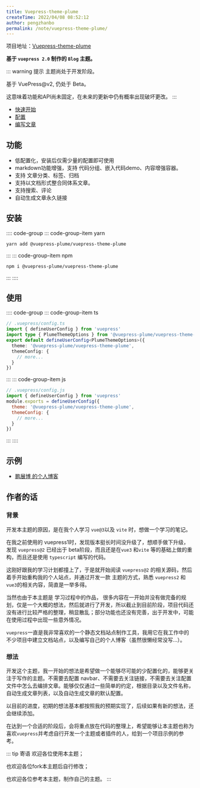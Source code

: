 ```yaml
---
title: Vuepress-theme-plume
createTime: 2022/04/08 08:52:12
author: pengzhanbo
permalink: /note/vuepress-theme-plume/
---
```


项目地址：[Vuepress-theme-plume](https://github.com/pengzhanbo/vuepress-theme-plume)

__基于 `vuepress 2.0` 制作的 `Blog` 主题。__

::: warning 提示
主题尚处于开发阶段。

基于 VuePress@v2, 仍处于 Beta。

这意味着功能和API尚未固定，在未来的更新中仍有概率出现破坏更改。
:::

- [快速开始](/note/vuepress-theme-plume/quick-start/)
- [配置](/note/vuepress-theme-plume/config/)
- [编写文章](/note/vuepress-theme-plume/write-article/)

## 功能
- 低配置化，安装后仅需少量的配置即可使用
- markdown功能增强，支持 代码分组、嵌入代码demo、内容增强容器。
- 支持 文章分类、标签、归档
- 支持以文档形式整合同体系文章。
- 支持搜索、评论
- 自动生成文章永久链接

## 安装

:::: code-group
::: code-group-item yarn
``` sh
yarn add @vuepress-plume/vuepress-theme-plume
```
:::
::: code-group-item npm
``` sh
npm i @vuepress-plume/vuepress-theme-plume
```
:::
::::

## 使用

:::: code-group
::: code-group-item ts
``` ts
// .vuepress/config.ts
import { defineUserConfig } from 'vuepress'
import type { PlumeThemeOptions } from '@vuepress-plume/vuepress-theme-plume'
export default defineUserConfig<PlumeThemeOptions>({
  theme: '@vuepress-plume/vuepress-theme-plume',
  themeConfig: {
    // more...
  }
})
```
:::
::: code-group-item js
``` js
// .vuepress/config.js
import { defineUserConfig } from 'vuepress'
module.exports = defineUserConfig({
  theme: '@vuepress-plume/vuepress-theme-plume',
  themeConfig: {
    // more...
  }
})
```
:::
::::

## 示例

- [鹏展博 的个人博客](https://pengzhanbo.cn)

## 作者的话

### 背景
开发本主题的原因，是在我个人学习 `vue@3`以及 `vite` 时，想做一个学习的笔记。

在我之前使用的 vuepress1时，发现版本挺长时间没升级了，想顺手做下升级，发现 `vuepress@2` 已经出于 beta阶段，而且还是在`vue3` 和`vite` 等的基础上做的重构，而且还是使用 `typescript` 编写的代码。

这刚好跟我的学习计划都撞上了，于是就开始阅读 `vuepress@2` 的相关源码，然后着手开始重构我的个人站点，并通过开发一款 主题的方式，熟悉 `vuepress2` 和 `vue3`的相关内容，简直是一举多得。

当然也由于本主题是 学习过程中的作品， 很多内容在一开始并没有做完备的规划，仅是一个大概的想法，然后就进行了开发，所以截止到目前阶段，项目代码还没有进行比较严格的整理，稍显散乱；部分功能也还没有完善，出于开发中，可能在使用过程中出现一些意外情况。

`vuepress`一直是我非常喜欢的一个静态文档站点制作工具，我用它在我工作中的不少项目中建立文档站点，以及编写自己的个人博客（虽然很懒经常没写...）。

### 想法
开发这个主题，我一开始的想法是希望做一个能够尽可能的少配置化的，能够更关注于写作的主题。不需要去配置 navbar、不需要去关注链接，不需要去关注配置文件中怎么去编排文章。能够仅仅通过一些简单的约定，根据目录以及文件名称，自动生成文章列表，以及自动生成文章的默认配置。

以目前的进度，初期的想法基本都按照我的预期实现了，后续如果有新的想法，还会继续添加。

在达到一个合适的阶段后，会将重点放在代码的整理上，希望能够让本主题也称为喜欢`vuepress`并考虑自行开发一个主题或者插件的人，给到一个项目示例的参考。

::: tip 寄语
欢迎各位使用本主题；

也欢迎各位fork本主题后自行修改；

也欢迎各位参考本主题，制作自己的主题。
:::
